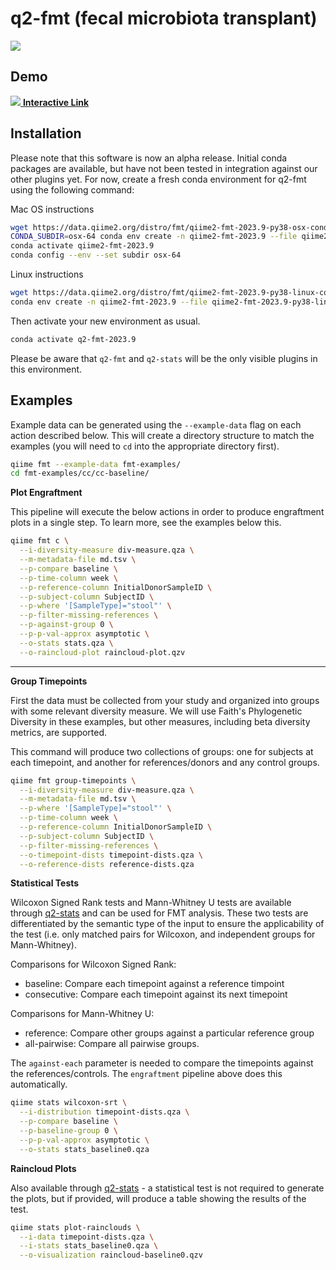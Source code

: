 # q2-fmt (fecal microbiota transplant)

![](https://github.com/qiime2/q2-fmt/actions/workflows/ci-dev.yaml/badge.svg)

## Demo
[![](https://raw.githubusercontent.com/qiime2/q2-fmt/master/demo/screenshot.png)
**Interactive Link**](https://view.qiime2.org/visualization/?type=html&src=https%3A%2F%2Fraw.githubusercontent.com%2Fqiime2%2Fq2-fmt%2Fmaster%2Fdemo%2Fraincloud-baseline0.qzv)

## Installation

Please note that this software is now an alpha release. Initial conda packages are available, but have not been tested in integration against our other plugins yet. For now, create a fresh conda environment for q2-fmt using the following command:

Mac OS instructions 
```bash
wget https://data.qiime2.org/distro/fmt/qiime2-fmt-2023.9-py38-osx-conda.yml
CONDA_SUBDIR=osx-64 conda env create -n qiime2-fmt-2023.9 --file qiime2-fmt-2023.9-py38-osx-conda.yml
conda activate qiime2-fmt-2023.9
conda config --env --set subdir osx-64
```
Linux instructions
```bash
wget https://data.qiime2.org/distro/fmt/qiime2-fmt-2023.9-py38-linux-conda.yml
conda env create -n qiime2-fmt-2023.9 --file qiime2-fmt-2023.9-py38-linux-conda.yml
```
Then activate your new environment as usual.
```bash
conda activate q2-fmt-2023.9
```
Please be aware that `q2-fmt` and `q2-stats` will be the only visible plugins in this environment.

## Examples
Example data can be generated using the `--example-data` flag on each action
described below. This will create a directory structure to match the examples
(you will need to `cd` into the appropriate directory first).

```bash
qiime fmt --example-data fmt-examples/
cd fmt-examples/cc/cc-baseline/
```

**Plot Engraftment**

This pipeline will execute the below actions in order to produce engraftment
plots in a single step. To learn more, see the examples below this.
```bash
qiime fmt c \
  --i-diversity-measure div-measure.qza \
  --m-metadata-file md.tsv \
  --p-compare baseline \
  --p-time-column week \
  --p-reference-column InitialDonorSampleID \
  --p-subject-column SubjectID \
  --p-where '[SampleType]="stool"' \
  --p-filter-missing-references \
  --p-against-group 0 \
  --p-p-val-approx asymptotic \
  --o-stats stats.qza \
  --o-raincloud-plot raincloud-plot.qzv
```

---

**Group Timepoints**

First the data must be collected from your study and organized into groups with
some relevant diversity measure. We will use Faith's Phylogenetic Diversity in
these examples, but other measures, including beta diversity metrics, are
supported.

This command will produce two collections of groups: one for subjects at each
timepoint, and another for references/donors and any control groups.
```bash
qiime fmt group-timepoints \
  --i-diversity-measure div-measure.qza \
  --m-metadata-file md.tsv \
  --p-where '[SampleType]="stool"' \
  --p-time-column week \
  --p-reference-column InitialDonorSampleID \
  --p-subject-column SubjectID \
  --p-filter-missing-references \
  --o-timepoint-dists timepoint-dists.qza \
  --o-reference-dists reference-dists.qza
```

**Statistical Tests**

Wilcoxon Signed Rank tests and Mann-Whitney U tests are available through
[q2-stats](https://github.com/qiime2/q2-stats) and can be used for FMT analysis.
These two tests are differentiated by the semantic type of the input to ensure
the applicability of the test (i.e. only matched pairs for Wilcoxon,
and independent groups for Mann-Whitney).

Comparisons for Wilcoxon Signed Rank:
 - baseline: Compare each timepoint against a reference timpoint
 - consecutive: Compare each timepoint against its next timepoint

Comparisons for Mann-Whitney U:
 - reference: Compare other groups against a particular reference group
 - all-pairwise: Compare all pairwise groups.

The `against-each` parameter is needed to compare the timepoints against the
references/controls. The `engraftment` pipeline above does this
automatically.

```bash
qiime stats wilcoxon-srt \
  --i-distribution timepoint-dists.qza \
  --p-compare baseline \
  --p-baseline-group 0 \
  --p-p-val-approx asymptotic \
  --o-stats stats_baseline0.qza
```

**Raincloud Plots**

Also available through [q2-stats](https://github.com/qiime2/q2-stats) -
a statistical test is not required to generate the plots, but if provided,
will produce a table showing the results of the test.
```bash
qiime stats plot-rainclouds \
  --i-data timepoint-dists.qza \
  --i-stats stats_baseline0.qza \
  --o-visualization raincloud-baseline0.qzv
```
